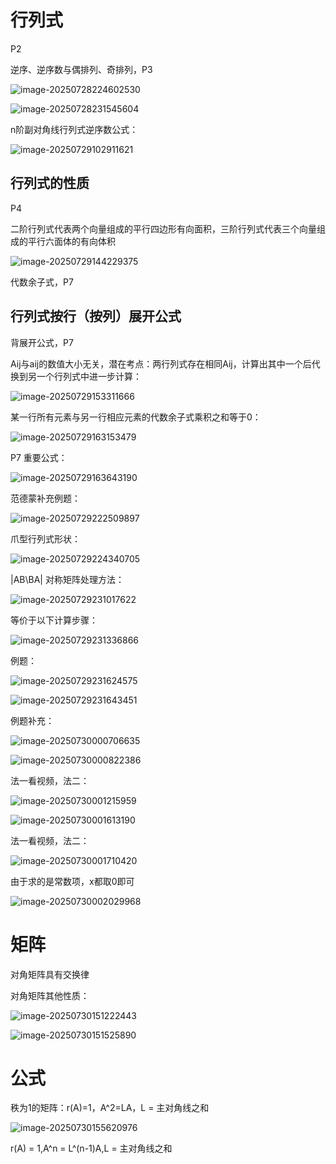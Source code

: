# 行列式

P2

逆序、逆序数与偶排列、奇排列，P3

![image-20250728224602530](线代.assets/image-20250728224602530.png)

![image-20250728231545604](线代.assets/image-20250728231545604.png)

n阶副对角线行列式逆序数公式：

![image-20250729102911621](线代.assets/image-20250729102911621.png)

## 行列式的性质

P4

二阶行列式代表两个向量组成的平行四边形有向面积，三阶行列式代表三个向量组成的平行六面体的有向体积

![image-20250729144229375](线代.assets/image-20250729144229375.png)

代数余子式，P7

## 行列式按行（按列）展开公式

背展开公式，P7

Aij与aij的数值大小无关，潜在考点：两行列式存在相同Aij，计算出其中一个后代换到另一个行列式中进一步计算：

![image-20250729153311666](线代.assets/image-20250729153311666.png)

某一行所有元素与另一行相应元素的代数余子式乘积之和等于0：

![image-20250729163153479](线代.assets/image-20250729163153479.png)

P7 重要公式：

![image-20250729163643190](线代.assets/image-20250729163643190.png)

范德蒙补充例题：

![image-20250729222509897](线代.assets/image-20250729222509897.png)

爪型行列式形状：

![image-20250729224340705](线代.assets/image-20250729224340705.png)

|AB\BA| 对称矩阵处理方法：

![image-20250729231017622](线代.assets/image-20250729231017622.png)

等价于以下计算步骤：

![image-20250729231336866](线代.assets/image-20250729231336866.png)



例题：

![image-20250729231624575](线代.assets/image-20250729231624575.png)

![image-20250729231643451](线代.assets/image-20250729231643451.png)

例题补充：

![image-20250730000706635](线代.assets/image-20250730000706635.png)

![image-20250730000822386](线代.assets/image-20250730000822386.png)

法一看视频，法二：

![image-20250730001215959](线代.assets/image-20250730001215959.png)

![image-20250730001613190](线代.assets/image-20250730001613190.png)

法一看视频，法二：

![image-20250730001710420](线代.assets/image-20250730001710420.png)

由于求的是常数项，x都取0即可

![image-20250730002029968](线代.assets/image-20250730002029968.png)



# 矩阵

对角矩阵具有交换律

对角矩阵其他性质：

![image-20250730151222443](线代.assets/image-20250730151222443.png)

![image-20250730151525890](线代.assets/image-20250730151525890.png)

# 公式

秩为1的矩阵：r(A)=1，A^2=LA，L = 主对角线之和

![image-20250730155620976](线代.assets/image-20250730155620976.png)

r(A) = 1,A^n = L^(n-1)A,L = 主对角线之和

